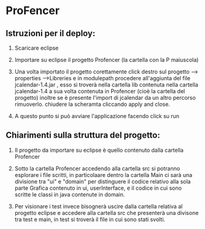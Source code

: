# ProFencer
## Istruzioni per il deploy:

1. Scaricare eclipse

2.  Importare su eclipse il progetto Profencer (la cartella con la P maiuscola)

3.   Una volta importato il progetto corettamente  click destro sul progetto --> properties -->Libreries e in modulepath procedere all'aggiunta del file jcalendar-1.4.jar , 
     esso si troverà nella cartella lib contenuta nella cartella jcalendar-1.4 a sua volta contenuta in Profencer (cioè la cartella del progetto)
     inoltre se è presente l'import di jcalendar da un altro percorso rimuoverlo.
     chiudere la scheramta cliccando apply and close.

4.   A questo punto si può avviare l'applicazione facendo click su run
   
## Chiarimenti sulla struttura del progetto:

1. Il progetto da importare su eclipse è quello contenuto dalla cartella Profencer
   
2. Sotto la cartella Profencer accedendo alla cartella src si potranno esplorare i file scritti, in particolaare  dentro la cartella Main ci sarà una divisione tra "ui" e "domain" per distinguere il codice relativo alla sola parte Grafica contenuto in ui, userInterface, e il codice in cui sono scritte le classi in java contenute in domain.

3. Per visionare i test invece bisognerà uscire dalla cartella relativa al progetto eclipse e accedere alla cartella src che presenterà una divisone tra test e main, in test si troverà il file in cui sono stati svolti.
